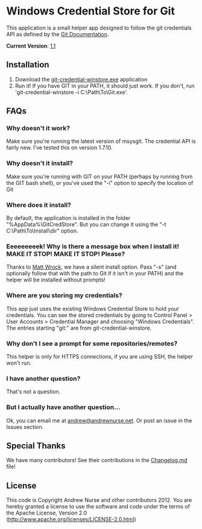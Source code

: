 # Windows Credential Store for Git
This application is a small helper app designed to follow the git credentials API as defined by the [Git Documentation](https://github.com/gitster/git-htmldocs/blob/master/technical/api-credentials.txt).

**Current Version**: [1.1](http://blob.andrewnurse.net/gitcredentialwinstore/git-credential-winstore.exe)

## Installation

1. Download the [git-credential-winstore.exe](http://blob.andrewnurse.net/gitcredentialwinstore/git-credential-winstore.exe) application
2. Run it! If you have GIT in your PATH, it should just work. If you don't, run 'git-credential-winstore -i C:\Path\To\Git.exe'.

## FAQs

### Why doesn't it work?
Make sure you're running the latest version of msysgit. The credential API is fairly new. I've tested this on version 1.7.10.

### Why doesn't it install?
Make sure you're running with GIT on your PATH (perhaps by running from the GIT bash shell), or you've used the "-i" option to specify the location of Git

### Where does it install?

By default, the application is installed in the folder "%AppData%\GitCredStore". But you can change it using the "-t C:\Path\To\Install\dir" option.

### Eeeeeeeeek! Why is there a message box when I install it! MAKE IT STOP! MAKE IT STOP! Please?
Thanks to [Matt Wrock](https://github.com/mwrock), we have a silent install option. Pass "-s" (and optionally follow that with the path to Git if it isn't in your PATH) and the helper will be installed without prompts!

### Where are you storing my credentials?
This app just uses the existing Windows Credential Store to hold your credentials. You can see the stored credentials by going to Control Panel > User Accounts > Credential Manager and choosing "Windows Credentials". The entries starting "git:" are from git-credential-winstore.

### Why don't I see a prompt for some repositories/remotes?
This helper is only for HTTPS connections, if you are using SSH, the helper won't run.

### I have another question?
That's not a question.

### But I actually have another question...
Ok, you can email me at [andrew@andrewnurse.net](mailto:andrew@andrewnurse.net). Or post an issue in the Issues section.

## Special Thanks
We have many contributors! See their contributions in the [Changelog.md](Changelog.md) file!

## License
This code is Copyright Andrew Nurse and other contributors 2012. You are hereby granted a license to use the software and code under the terms of the Apache License, Version 2.0 (http://www.apache.org/licenses/LICENSE-2.0.html)
